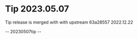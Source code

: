 # Tip 2023.05.07

Tip release is merged with with upstream 63a28557 2022.12.22

-- 20230507tip --



